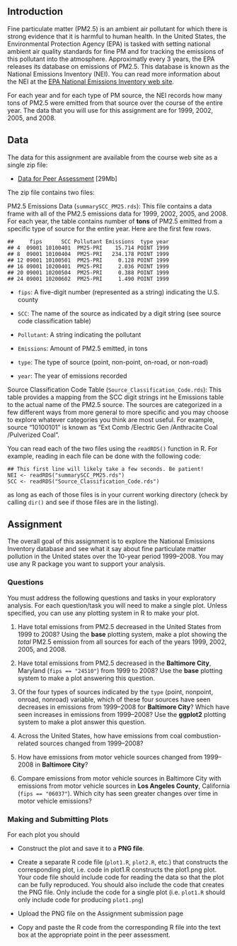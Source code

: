 ## Introduction

Fine particulate matter (PM2.5) is an ambient air pollutant for which there is
strong evidence that it is harmful to human health. In the United States, the
Environmental Protection Agency (EPA) is tasked with setting national ambient
air quality standards for fine PM and for tracking the emissions of this
pollutant into the atmosphere. Approximatly every 3 years, the EPA releases
its database on emissions of PM2.5. This database is known as the National
Emissions Inventory (NEI). You can read more information about the NEI at the
[EPA National Emissions Inventory web
site](http://www.epa.gov/ttn/chief/eiinformation.html).

For each year and for each type of PM source, the NEI records how many tons of
PM2.5 were emitted from that source over the course of the entire year. The
data that you will use for this assignment are for 1999, 2002, 2005, and 2008.

## Data

The data for this assignment are available from the course web site as a
single zip file:

  * [Data for Peer Assessment](https://d396qusza40orc.cloudfront.net/exdata%2Fdata%2FNEI_data.zip) [29Mb]

The zip file contains two files:

PM2.5 Emissions Data (`summarySCC_PM25.rds`): This file contains a data frame
with all of the PM2.5 emissions data for 1999, 2002, 2005, and 2008. For each
year, the table contains number of **tons** of PM2.5 emitted from a specific
type of source for the entire year. Here are the first few rows.

    
    
    ##     fips      SCC Pollutant Emissions  type year
    ## 4  09001 10100401  PM25-PRI    15.714 POINT 1999
    ## 8  09001 10100404  PM25-PRI   234.178 POINT 1999
    ## 12 09001 10100501  PM25-PRI     0.128 POINT 1999
    ## 16 09001 10200401  PM25-PRI     2.036 POINT 1999
    ## 20 09001 10200504  PM25-PRI     0.388 POINT 1999
    ## 24 09001 10200602  PM25-PRI     1.490 POINT 1999
    

  * `fips`: A five-digit number (represented as a string) indicating the U.S. county 

  * `SCC`: The name of the source as indicated by a digit string (see source code classification table)

  * `Pollutant`: A string indicating the pollutant

  * `Emissions`: Amount of PM2.5 emitted, in tons

  * `type`: The type of source (point, non-point, on-road, or non-road)

  * `year`: The year of emissions recorded

Source Classification Code Table (`Source_Classification_Code.rds`): This
table provides a mapping from the SCC digit strings int he Emissions table to
the actual name of the PM2.5 source. The sources are categorized in a few
different ways from more general to more specific and you may choose to
explore whatever categories you think are most useful. For example, source
“10100101” is known as “Ext Comb /Electric Gen /Anthracite Coal /Pulverized
Coal”.

You can read each of the two files using the `readRDS()` function in R. For
example, reading in each file can be done with the following code:

    
    
    ## This first line will likely take a few seconds. Be patient!
    NEI <- readRDS("summarySCC_PM25.rds")
    SCC <- readRDS("Source_Classification_Code.rds")
    

as long as each of those files is in your current working directory (check by
calling `dir()` and see if those files are in the listing).

## Assignment

The overall goal of this assignment is to explore the National Emissions
Inventory database and see what it say about fine particulate matter pollution
in the United states over the 10-year period 1999–2008. You may use any R
package you want to support your analysis.

### Questions

You must address the following questions and tasks in your exploratory
analysis. For each question/task you will need to make a single plot. Unless
specified, you can use any plotting system in R to make your plot.

  1. Have total emissions from PM2.5 decreased in the United States from 1999 to 2008? Using the **base** plotting system, make a plot showing the _total_ PM2.5 emission from all sources for each of the years 1999, 2002, 2005, and 2008.

  2. Have total emissions from PM2.5 decreased in the **Baltimore City**, Maryland (`fips == "24510"`) from 1999 to 2008? Use the **base** plotting system to make a plot answering this question.

  3. Of the four types of sources indicated by the `type` (point, nonpoint, onroad, nonroad) variable, which of these four sources have seen decreases in emissions from 1999–2008 for **Baltimore City**? Which have seen increases in emissions from 1999–2008? Use the **ggplot2** plotting system to make a plot answer this question.

  4. Across the United States, how have emissions from coal combustion-related sources changed from 1999–2008?

  5. How have emissions from motor vehicle sources changed from 1999–2008 in **Baltimore City**? 

  6. Compare emissions from motor vehicle sources in Baltimore City with emissions from motor vehicle sources in **Los Angeles County**, California (`fips == "06037"`). Which city has seen greater changes over time in motor vehicle emissions?

### Making and Submitting Plots

For each plot you should

  * Construct the plot and save it to a **PNG file**.

  * Create a separate R code file (`plot1.R`, `plot2.R`, etc.) that constructs the corresponding plot, i.e. code in plot1.R constructs the plot1.png plot. Your code file should include code for reading the data so that the plot can be fully reproduced. You should also include the code that creates the PNG file. Only include the code for a single plot (i.e. `plot1.R` should only include code for producing `plot1.png`)

  * Upload the PNG file on the Assignment submission page

  * Copy and paste the R code from the corresponding R file into the text box at the appropriate point in the peer assessment.
